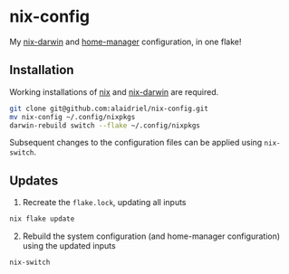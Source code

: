 # nix-config

My [nix-darwin](https://github.com/LnL7/nix-darwin) and [home-manager](https://github.com/nix-community/home-manager) configuration, in one flake!

## Installation

Working installations of [nix](https://nixos.org/download.html) and [nix-darwin](https://github.com/LnL7/nix-darwin) are required.

```sh
git clone git@github.com:alaidriel/nix-config.git
mv nix-config ~/.config/nixpkgs
darwin-rebuild switch --flake ~/.config/nixpkgs
```

Subsequent changes to the configuration files can be applied using `nix-switch`.

## Updates

1. Recreate the `flake.lock`, updating all inputs

```sh
nix flake update
```

2. Rebuild the system configuration (and home-manager configuration) using the updated inputs

```sh
nix-switch
```
